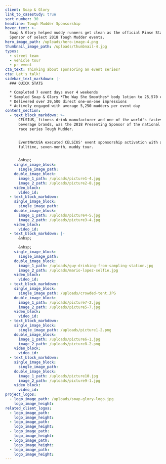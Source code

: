 ```yaml
---
client: Soap & Glory
link_to_casestudy: true
sort_number: 30
headline: Tough Mudder Sponsorship
hover_text: >-
  Soap & Glory helped muddy runners get clean as the official Rinse Station
  Sponsor of select 2018 Tough Mudder events.
hero_image_path: /uploads/hero-image-4.png
thumbnail_image_path: /uploads/thumbnail-4.jpg
types:
  - street team
  - vehicle tour
  - pr event
cta_text: Thinking about sponsoring an event series?
cta: Let's talk!
sidebar_text_markdown: |-
  ### QUICK STATS

  * Completed 7 event days over 4 weekends
  * Sampled Soap & Glory *The Way She Smoothes* body lotion to 25,570 consumers
  * Delivered over 29,500 direct one-on-one impressions
  * Actively engaged with average 5,250 mudders per event day
content_section:
  - text_block_markdown: >-
      CELSIUS, fitness drink manufacturer and one of the world's fastest growing
      beverage brands, was the 2018 Presenting Sponsor of the national obstacle
      race series Tough Mudder.


      EventNetUSA executed CELSIUS' event sponsorship activation with a
      fulltime, seven-month, muddy tour.


      &nbsp;
    single_image_block:
      single_image_path:
    double_image_block:
      image_1_path: /uploads/picture1-4.jpg
      image_2_path: /uploads/picture2-8.jpg
    video_block:
      video_id:
  - text_block_markdown:
    single_image_block:
      single_image_path:
    double_image_block:
      image_1_path: /uploads/picture4-5.jpg
      image_2_path: /uploads/picture3-4.jpg
    video_block:
      video_id:
  - text_block_markdown: |-
      &nbsp;

      &nbsp;
    single_image_block:
      single_image_path:
    double_image_block:
      image_1_path: /uploads/guy-drinking-from-sampling-station.jpg
      image_2_path: /uploads/mario-lopez-selfie.jpg
    video_block:
      video_id:
  - text_block_markdown:
    single_image_block:
      single_image_path: /uploads/crowded-tent.JPG
    double_image_block:
      image_1_path: /uploads/picture7-2.jpg
      image_2_path: /uploads/picture5-7.jpg
    video_block:
      video_id:
  - text_block_markdown:
    single_image_block:
      single_image_path: /uploads/picture1-2.png
    double_image_block:
      image_1_path: /uploads/picture6-1.jpg
      image_2_path: /uploads/picture8-2.png
    video_block:
      video_id:
  - text_block_markdown:
    single_image_block:
      single_image_path:
    double_image_block:
      image_1_path: /uploads/picture10.jpg
      image_2_path: /uploads/picture9-1.jpg
    video_block:
      video_id:
project_logos:
  - logo_image_path: /uploads/soap-glory-logo.jpg
    logo_image_height:
related_client_logos:
  - logo_image_path:
    logo_image_height:
  - logo_image_path:
    logo_image_height:
  - logo_image_path:
    logo_image_height:
  - logo_image_path:
    logo_image_height:
  - logo_image_path:
    logo_image_height:
---
```

